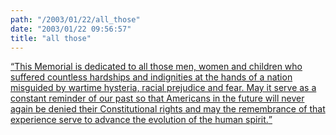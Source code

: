 ```yaml
---
path: "/2003/01/22/all_those" 
date: "2003/01/22 09:56:57" 
title: "all those" 
---
```

<p><a href="http://www.njamf.com/remember.htm"><q>This Memorial is dedicated to all those men, women and children who suffered countless hardships and indignities at the hands of a nation misguided by wartime hysteria, racial prejudice and fear. May it serve as a constant reminder of our past so that Americans in the future will never again be denied their Constitutional rights and may the remembrance of that experience serve to advance the evolution of the human spirit.</q></a></p>